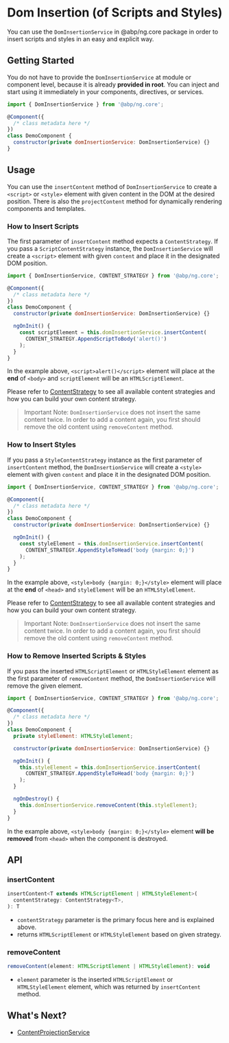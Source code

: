 # Dom Insertion (of Scripts and Styles)

You can use the `DomInsertionService` in @abp/ng.core package in order to insert scripts and styles in an easy and explicit way.

## Getting Started

You do not have to provide the `DomInsertionService` at module or component level, because it is already **provided in root**. You can inject and start using it immediately in your components, directives, or services.

```js
import { DomInsertionService } from '@abp/ng.core';

@Component({
  /* class metadata here */
})
class DemoComponent {
  constructor(private domInsertionService: DomInsertionService) {}
}
```

## Usage

You can use the `insertContent` method of `DomInsertionService` to create a `<script>` or `<style>` element with given content in the DOM at the desired position. There is also the `projectContent` method for dynamically rendering components and templates.

### How to Insert Scripts

The first parameter of `insertContent` method expects a `ContentStrategy`. If you pass a `ScriptContentStrategy` instance, the `DomInsertionService` will create a `<script>` element with given `content` and place it in the designated DOM position.

```js
import { DomInsertionService, CONTENT_STRATEGY } from '@abp/ng.core';

@Component({
  /* class metadata here */
})
class DemoComponent {
  constructor(private domInsertionService: DomInsertionService) {}

  ngOnInit() {
    const scriptElement = this.domInsertionService.insertContent(
      CONTENT_STRATEGY.AppendScriptToBody('alert()')
    );
  }
}
```

In the example above, `<script>alert()</script>` element will place at the **end** of `<body>` and `scriptElement` will be an `HTMLScriptElement`.

Please refer to [ContentStrategy](./Content-Strategy.md) to see all available content strategies and how you can build your own content strategy.

> Important Note: `DomInsertionService` does not insert the same content twice. In order to add a content again, you first should remove the old content using `removeContent` method.

### How to Insert Styles

If you pass a `StyleContentStrategy` instance as the first parameter of `insertContent` method, the `DomInsertionService` will create a `<style>` element with given `content` and place it in the designated DOM position.

```js
import { DomInsertionService, CONTENT_STRATEGY } from '@abp/ng.core';

@Component({
  /* class metadata here */
})
class DemoComponent {
  constructor(private domInsertionService: DomInsertionService) {}

  ngOnInit() {
    const styleElement = this.domInsertionService.insertContent(
      CONTENT_STRATEGY.AppendStyleToHead('body {margin: 0;}')
    );
  }
}
```

In the example above, `<style>body {margin: 0;}</style>` element will place at the **end** of `<head>` and `styleElement` will be an `HTMLStyleElement`.

Please refer to [ContentStrategy](./Content-Strategy.md) to see all available content strategies and how you can build your own content strategy.

> Important Note: `DomInsertionService` does not insert the same content twice. In order to add a content again, you first should remove the old content using `removeContent` method.

### How to Remove Inserted Scripts & Styles

If you pass the inserted `HTMLScriptElement` or `HTMLStyleElement` element as the first parameter of `removeContent` method, the `DomInsertionService` will remove the given element.

```js
import { DomInsertionService, CONTENT_STRATEGY } from '@abp/ng.core';

@Component({
  /* class metadata here */
})
class DemoComponent {
  private styleElement: HTMLStyleElement;

  constructor(private domInsertionService: DomInsertionService) {}

  ngOnInit() {
    this.styleElement = this.domInsertionService.insertContent(
      CONTENT_STRATEGY.AppendStyleToHead('body {margin: 0;}')
    );
  }

  ngOnDestroy() {
    this.domInsertionService.removeContent(this.styleElement);
  }
}
```

In the example above, `<style>body {margin: 0;}</style>` element **will be removed** from `<head>` when the component is destroyed.

## API

### insertContent

```js
insertContent<T extends HTMLScriptElement | HTMLStyleElement>(
  contentStrategy: ContentStrategy<T>,
): T
```

- `contentStrategy` parameter is the primary focus here and is explained above.
- returns `HTMLScriptElement` or `HTMLStyleElement` based on given strategy.

### removeContent

```js
removeContent(element: HTMLScriptElement | HTMLStyleElement): void
```

- `element` parameter is the inserted `HTMLScriptElement` or `HTMLStyleElement` element, which was returned by `insertContent` method.

## What's Next?

- [ContentProjectionService](./Content-Projection-Service.md)
